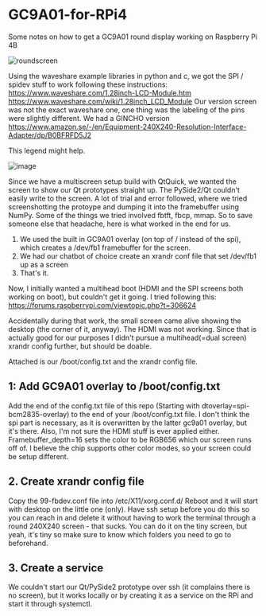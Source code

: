 # GC9A01-for-RPi4
Some notes on how to get a GC9A01 round display working on Raspberry Pi 4B

![roundscreen](https://user-images.githubusercontent.com/4274027/232010092-de750c18-ef24-4237-9264-cdb90a3876d1.png)

Using the waveshare example libraries in python and c, we got the SPI / spidev stuff to work following these instructions: https://www.waveshare.com/1.28inch-LCD-Module.htm 
https://www.waveshare.com/wiki/1.28inch_LCD_Module
Our version screen was not the exact waveshare one, one thing was the labeling of the pins were slightly different. We had a GINCHO version https://www.amazon.se/-/en/Equipment-240X240-Resolution-Interface-Adapter/dp/B0BFRFD5J2 

This legend might help.

![image](https://user-images.githubusercontent.com/4274027/232006743-2ff9074b-6da4-4c6f-ae94-9c9215d7b3e4.png)

Since we have a multiscreen setup build with QtQuick, we wanted the screen to show our Qt prototypes straight up. The PySide2/Qt couldn't easily write to the screen. A lot of trial and error followed, where we tried screenshotting the protoype and dumping it into the framebuffer using NumPy. Some of the things we tried involved fbtft, fbcp, mmap. So to save someone else that headache, here is what worked in the end for us. 

1. We used the built in GC9A01 overlay (on top of / instead of the spi), which creates a /dev/fb1 framebuffer for the screen.
2. We had our chatbot of choice create an xrandr conf file that set /dev/fb1 up as a screen
3. That's it.

Now, I initially wanted a multihead boot (HDMI and the SPI screens both working on boot), but couldn't get it going. I tried following this:
https://forums.raspberrypi.com/viewtopic.php?t=306624

Accidentally during that work, the small screen came alive showing the desktop (the corner of it, anyway). The HDMI was not working. Since that is actually good for our purposes I didn't pursue a multihead(=dual screen) xrandr config further, but should be doable.

Attached is our /boot/config.txt and the xrandr config file. 

## 1: Add GC9A01 overlay to /boot/config.txt
Add the end of the config.txt file of this repo (Starting with dtoverlay=spi-bcm2835-overlay) to the end of your /boot/config.txt file. 
I don't think the spi part is necessary, as it is overwritten by the latter gc9a01 overlay, but it's there. Also, I'm not sure the HDMI stuff is ever applied either. Framebuffer_depth=16 sets the color to be RGB656 which our screen runs off of. I believe the chip supports other color modes, so your screen could be setup different.

## 2. Create xrandr config file
Copy the 99-fbdev.conf file into /etc/X11/xorg.conf.d/ Reboot and it will start with desktop on the little one (only). Have ssh setup before you do this so you can reach in and delete it without having to work the terminal through a round 240X240 screen - that sucks. You can do it on the tiny screen, but yeah, it's tiny so make sure to know which folders you need to go to beforehand.

## 3. Create a service
We couldn't start our Qt/PySide2 prototype over ssh (it complains there is no screen), but it works locally or by creating it as a service on the RPi and start it through systemctl.

